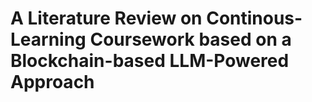 # A Literature Review on Continous-Learning Coursework based on a Blockchain-based LLM-Powered Approach
